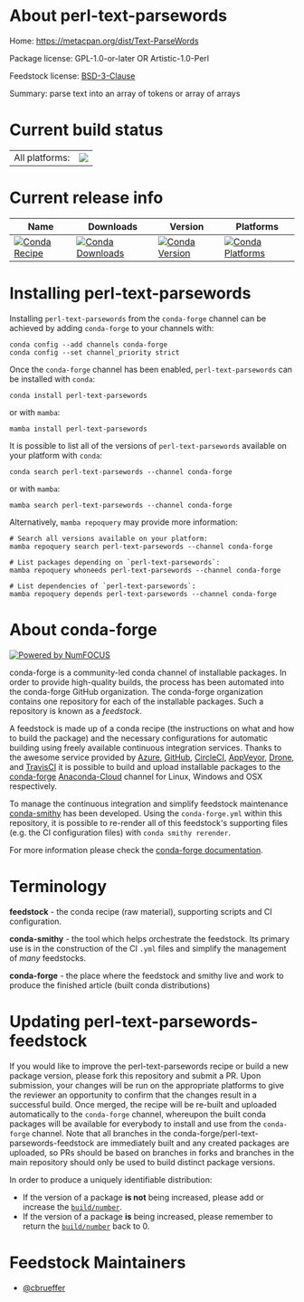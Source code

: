 About perl-text-parsewords
==========================

Home: https://metacpan.org/dist/Text-ParseWords

Package license: GPL-1.0-or-later OR Artistic-1.0-Perl

Feedstock license: [BSD-3-Clause](https://github.com/conda-forge/perl-text-parsewords-feedstock/blob/main/LICENSE.txt)

Summary: parse text into an array of tokens or array of arrays

Current build status
====================


<table><tr><td>All platforms:</td>
    <td>
      <a href="https://dev.azure.com/conda-forge/feedstock-builds/_build/latest?definitionId=17485&branchName=main">
        <img src="https://dev.azure.com/conda-forge/feedstock-builds/_apis/build/status/perl-text-parsewords-feedstock?branchName=main">
      </a>
    </td>
  </tr>
</table>

Current release info
====================

| Name | Downloads | Version | Platforms |
| --- | --- | --- | --- |
| [![Conda Recipe](https://img.shields.io/badge/recipe-perl--text--parsewords-green.svg)](https://anaconda.org/conda-forge/perl-text-parsewords) | [![Conda Downloads](https://img.shields.io/conda/dn/conda-forge/perl-text-parsewords.svg)](https://anaconda.org/conda-forge/perl-text-parsewords) | [![Conda Version](https://img.shields.io/conda/vn/conda-forge/perl-text-parsewords.svg)](https://anaconda.org/conda-forge/perl-text-parsewords) | [![Conda Platforms](https://img.shields.io/conda/pn/conda-forge/perl-text-parsewords.svg)](https://anaconda.org/conda-forge/perl-text-parsewords) |

Installing perl-text-parsewords
===============================

Installing `perl-text-parsewords` from the `conda-forge` channel can be achieved by adding `conda-forge` to your channels with:

```
conda config --add channels conda-forge
conda config --set channel_priority strict
```

Once the `conda-forge` channel has been enabled, `perl-text-parsewords` can be installed with `conda`:

```
conda install perl-text-parsewords
```

or with `mamba`:

```
mamba install perl-text-parsewords
```

It is possible to list all of the versions of `perl-text-parsewords` available on your platform with `conda`:

```
conda search perl-text-parsewords --channel conda-forge
```

or with `mamba`:

```
mamba search perl-text-parsewords --channel conda-forge
```

Alternatively, `mamba repoquery` may provide more information:

```
# Search all versions available on your platform:
mamba repoquery search perl-text-parsewords --channel conda-forge

# List packages depending on `perl-text-parsewords`:
mamba repoquery whoneeds perl-text-parsewords --channel conda-forge

# List dependencies of `perl-text-parsewords`:
mamba repoquery depends perl-text-parsewords --channel conda-forge
```


About conda-forge
=================

[![Powered by
NumFOCUS](https://img.shields.io/badge/powered%20by-NumFOCUS-orange.svg?style=flat&colorA=E1523D&colorB=007D8A)](https://numfocus.org)

conda-forge is a community-led conda channel of installable packages.
In order to provide high-quality builds, the process has been automated into the
conda-forge GitHub organization. The conda-forge organization contains one repository
for each of the installable packages. Such a repository is known as a *feedstock*.

A feedstock is made up of a conda recipe (the instructions on what and how to build
the package) and the necessary configurations for automatic building using freely
available continuous integration services. Thanks to the awesome service provided by
[Azure](https://azure.microsoft.com/en-us/services/devops/), [GitHub](https://github.com/),
[CircleCI](https://circleci.com/), [AppVeyor](https://www.appveyor.com/),
[Drone](https://cloud.drone.io/welcome), and [TravisCI](https://travis-ci.com/)
it is possible to build and upload installable packages to the
[conda-forge](https://anaconda.org/conda-forge) [Anaconda-Cloud](https://anaconda.org/)
channel for Linux, Windows and OSX respectively.

To manage the continuous integration and simplify feedstock maintenance
[conda-smithy](https://github.com/conda-forge/conda-smithy) has been developed.
Using the ``conda-forge.yml`` within this repository, it is possible to re-render all of
this feedstock's supporting files (e.g. the CI configuration files) with ``conda smithy rerender``.

For more information please check the [conda-forge documentation](https://conda-forge.org/docs/).

Terminology
===========

**feedstock** - the conda recipe (raw material), supporting scripts and CI configuration.

**conda-smithy** - the tool which helps orchestrate the feedstock.
                   Its primary use is in the construction of the CI ``.yml`` files
                   and simplify the management of *many* feedstocks.

**conda-forge** - the place where the feedstock and smithy live and work to
                  produce the finished article (built conda distributions)


Updating perl-text-parsewords-feedstock
=======================================

If you would like to improve the perl-text-parsewords recipe or build a new
package version, please fork this repository and submit a PR. Upon submission,
your changes will be run on the appropriate platforms to give the reviewer an
opportunity to confirm that the changes result in a successful build. Once
merged, the recipe will be re-built and uploaded automatically to the
`conda-forge` channel, whereupon the built conda packages will be available for
everybody to install and use from the `conda-forge` channel.
Note that all branches in the conda-forge/perl-text-parsewords-feedstock are
immediately built and any created packages are uploaded, so PRs should be based
on branches in forks and branches in the main repository should only be used to
build distinct package versions.

In order to produce a uniquely identifiable distribution:
 * If the version of a package **is not** being increased, please add or increase
   the [``build/number``](https://docs.conda.io/projects/conda-build/en/latest/resources/define-metadata.html#build-number-and-string).
 * If the version of a package **is** being increased, please remember to return
   the [``build/number``](https://docs.conda.io/projects/conda-build/en/latest/resources/define-metadata.html#build-number-and-string)
   back to 0.

Feedstock Maintainers
=====================

* [@cbrueffer](https://github.com/cbrueffer/)

